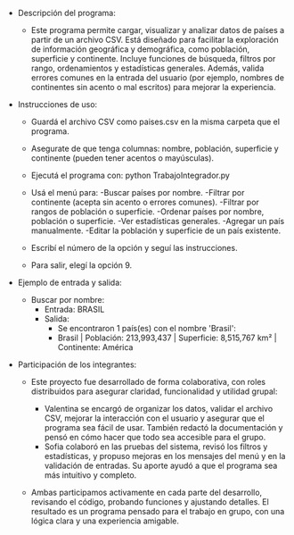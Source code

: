 - Descripción del programa:
  - Este programa permite cargar, visualizar y analizar datos de países a partir de un archivo CSV. Está diseñado para facilitar la exploración de información geográfica y demográfica, como población, superficie y continente. Incluye funciones de búsqueda, filtros por rango, ordenamientos y estadísticas generales. Además, valida errores comunes en la entrada del usuario (por ejemplo, nombres de continentes sin acento o mal escritos) para mejorar la experiencia.


- Instrucciones de uso:
  - Guardá el archivo CSV como paises.csv en la misma carpeta que el programa.
  - Asegurate de que tenga columnas: nombre, población, superficie y continente (pueden tener acentos o mayúsculas).
  - Ejecutá el programa con: python TrabajoIntegrador.py
    
  - Usá el menú para:
    -Buscar países por nombre.
    -Filtrar por continente (acepta sin acento o errores comunes).
    -Filtrar por rangos de población o superficie.
    -Ordenar países por nombre, población o superficie.
    -Ver estadísticas generales.
    -Agregar un país manualmente.
    -Editar la población y superficie de un país existente.  
  - Escribí el número de la opción y seguí las instrucciones.
  - Para salir, elegí la opción 9.
    
    
- Ejemplo de entrada y salida:
  - Buscar por nombre:
    -  Entrada: BRASIL
    -  Salida:
       - Se encontraron 1 país(es) con el nombre 'Brasil':
       - Brasil | Población: 213,993,437 | Superficie: 8,515,767 km² | Continente: América
         

- Participación de los integrantes:
  - Este proyecto fue desarrollado de forma colaborativa, con roles distribuidos para asegurar claridad, funcionalidad y utilidad grupal:
    
    - Valentina se encargó de organizar los datos, validar el archivo CSV, mejorar la interacción con el usuario y asegurar que el programa sea fácil de usar. También redactó la documentación y pensó en cómo hacer que todo sea accesible para el grupo.
    - Sofia colaboró en las pruebas del sistema, revisó los filtros y estadísticas, y propuso mejoras en los mensajes del menú y en la validación de entradas. Su aporte ayudó a que el programa sea más intuitivo y completo.
      
  - Ambas participamos activamente en cada parte del desarrollo, revisando el código, probando funciones y ajustando detalles. El resultado es un programa pensado para el trabajo en grupo, con una lógica clara y una experiencia amigable.
              
